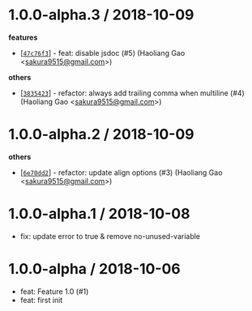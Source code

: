 
1.0.0-alpha.3 / 2018-10-09
==================

**features**
  * [[`47c76f3`](http://github.com/eggjs/tslint-config-egg/commit/47c76f35561e35b0087bf67f568171d35ac45a99)] - feat: disable jsdoc (#5) (Haoliang Gao <<sakura9515@gmail.com>>)

**others**
  * [[`3835423`](http://github.com/eggjs/tslint-config-egg/commit/38354231ae5563fdef885e2aec9b3b1765b46226)] - refactor: always add trailing comma when multiline (#4) (Haoliang Gao <<sakura9515@gmail.com>>)

1.0.0-alpha.2 / 2018-10-09
==================

**others**
  * [[`6e70dd2`](http://github.com/eggjs/tslint-config-egg/commit/6e70dd2b13e7d2ec981ce786f1e88c117a3036b6)] - refactor: update align options (#3) (Haoliang Gao <<sakura9515@gmail.com>>)

1.0.0-alpha.1 / 2018-10-08
==========================

  * fix: update error to true & remove no-unused-variable

1.0.0-alpha / 2018-10-06
========================

  * feat: Feature 1.0 (#1)
  * feat: first init
